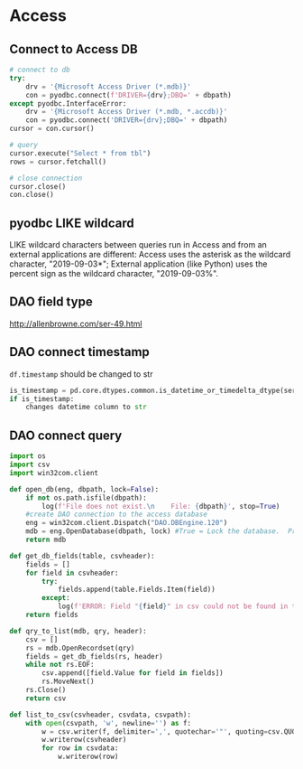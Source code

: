 # Access

## Connect to Access DB
```py
# connect to db
try:
    drv = '{Microsoft Access Driver (*.mdb)}'
    con = pyodbc.connect(f'DRIVER={drv};DBQ=' + dbpath)
except pyodbc.InterfaceError:
    drv = '{Microsoft Access Driver (*.mdb, *.accdb)}'
    con = pyodbc.connect('DRIVER={drv};DBQ=' + dbpath)
cursor = con.cursor()

# query
cursor.execute("Select * from tbl")
rows = cursor.fetchall()

# close connection
cursor.close()
con.close()
```

## pyodbc LIKE wildcard
LIKE wildcard characters between queries run in Access and from an external applications are different: Access uses the asterisk as the wildcard character, "2019-09-03*"; External application (like Python) uses the percent sign as the wildcard character, "2019-09-03%".

## DAO field type
http://allenbrowne.com/ser-49.html

## DAO connect timestamp
`df.timestamp` should be changed to str
```py
is_timestamp = pd.core.dtypes.common.is_datetime_or_timedelta_dtype(series)
if is_timestamp:
    changes datetime column to str
```

## DAO connect query
```py
import os
import csv
import win32com.client

def open_db(eng, dbpath, lock=False):
    if not os.path.isfile(dbpath):
        log(f'File does not exist.\n    File: {dbpath}', stop=True)
    #create DAO connection to the access database
    eng = win32com.client.Dispatch("DAO.DBEngine.120")
    mdb = eng.OpenDatabase(dbpath, lock) #True = Lock the database.  Prevent getting to multi-user mode
    return mdb

def get_db_fields(table, csvheader):
    fields = []
    for field in csvheader:
        try:
            fields.append(table.Fields.Item(field))
        except:
            log(f'ERROR: Field "{field}" in csv could not be found in table "{table.Name}"', stop=True)
    return fields

def qry_to_list(mdb, qry, header):
    csv = []
    rs = mdb.OpenRecordset(qry)
    fields = get_db_fields(rs, header)
    while not rs.EOF:
        csv.append([field.Value for field in fields])
        rs.MoveNext()
    rs.Close()
    return csv

def list_to_csv(csvheader, csvdata, csvpath):
    with open(csvpath, 'w', newline='') as f:
        w = csv.writer(f, delimiter=',', quotechar='"', quoting=csv.QUOTE_MINIMAL)
        w.writerow(csvheader)
        for row in csvdata:
            w.writerow(row)
```
